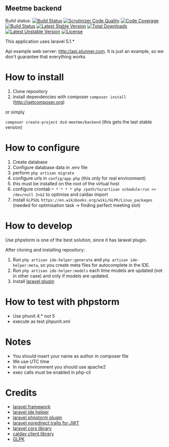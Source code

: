 ## Meetme backend
Build status: [![Build Status](https://travis-ci.org/dsd-meetme/backend.svg?branch=master)](https://travis-ci.org/dsd-meetme/backend) [![Scrutinizer Code Quality](https://scrutinizer-ci.com/g/dsd-meetme/backend/badges/quality-score.png?b=master)](https://scrutinizer-ci.com/g/dsd-meetme/backend/?branch=master) [![Code Coverage](https://scrutinizer-ci.com/g/dsd-meetme/backend/badges/coverage.png?b=master)](https://scrutinizer-ci.com/g/dsd-meetme/backend/?branch=master) [![Build Status](https://scrutinizer-ci.com/g/dsd-meetme/backend/badges/build.png?b=master)](https://scrutinizer-ci.com/g/dsd-meetme/backend/build-status/master) [![Latest Stable Version](https://poser.pugx.org/dsd-meetme/backend/v/stable)](https://packagist.org/packages/dsd-meetme/backend) [![Total Downloads](https://poser.pugx.org/dsd-meetme/backend/downloads)](https://packagist.org/packages/dsd-meetme/backend) [![Latest Unstable Version](https://poser.pugx.org/dsd-meetme/backend/v/unstable)](https://packagist.org/packages/dsd-meetme/backend) [![License](https://poser.pugx.org/dsd-meetme/backend/license)](https://packagist.org/packages/dsd-meetme/backend)


This application uses laravel 5.1.* 

Api example web server: http://api.plunner.com. It is just an example, so we don't guarantee that everything works

# How to install

1. Clone repository
1. Install dependencies with composer `composer install` (http://getcomposer.org)

or simply

`composer create-project dsd-meetme/backend` (this gets the last stable version)

# How to configure

1. Create database
1. Configure database data in .env file
1. perform `php artisan migrate`
1. configure urls in `config/app.php` (this only for real environment)
1. this must be installed on the root of the virtual host
1. configure crontab `* * * * * php /path/to/artisan schedule:run >> /dev/null 2>&1` to optimise and caldav import
1. install `GLPSOL` `https://en.wikibooks.org/wiki/GLPK/Linux_packages` (needed for optimisation task -> finding perfect meeting slot)

# How to develop
Use phpstorm is one of the best solution, since it has laravel plugin.

After cloning and installing repository:

1. Run `php artisan ide-helper:generate` and `php artisan ide-helper:meta`, so you create meta files for autocomplete in the IDE.
1. Run `php artisan ide-helper:models` each time models are updated (not in other case) and only if models are updated.
1. Install [laravel plugin](https://github.com/Haehnchen/idea-php-laravel-plugin)
 
# How to test with phpstorm
* Use phunit 4.* not 5
* execute as test phpunit.xml

# Notes
 * You should insert your name as author in composer file
 * We use UTC time
 * In real environment you should use apache2
 * exec calls must be enabled in php-cli


# Credits
* [laravel framework](http://laravel.com/)
* [laravel ide helper](https://github.com/barryvdh/laravel-ide-helper)
* [laravel phpstorm plugin](https://github.com/Haehnchen/idea-php-laravel-plugin)
* [laravel noredirect traits for JWT](https://github.com/thecsea/jwt-auth)
* [laravel cors library](https://github.com/barryvdh/laravel-cors)
* [caldav client library](https://github.com/thecsea/caldav-client)
* [GLPK](https://www.gnu.org/software/glpk/)
